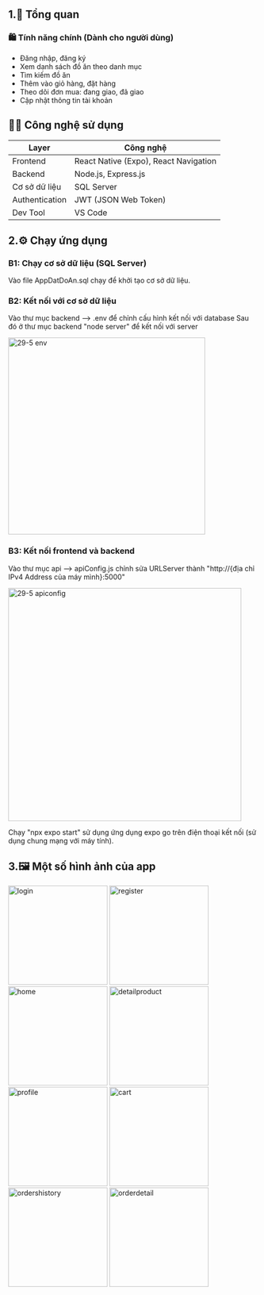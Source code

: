 ## 1.🚀 Tổng quan

### 🛍️ Tính năng chính (Dành cho người dùng)
- Đăng nhập, đăng ký
- Xem danh sách đồ ăn theo danh mục
- Tìm kiếm đồ ăn
- Thêm vào giỏ hàng, đặt hàng
- Theo dõi đơn mua: đang giao, đã giao
- Cập nhật thông tin tài khoản

## 🧑‍💻 Công nghệ sử dụng

| Layer         | Công nghệ                                  |
|---------------|--------------------------------------------|
| Frontend      | React Native (Expo), React Navigation      |
| Backend       | Node.js, Express.js                        |
| Cơ sở dữ liệu | SQL Server                                 |
| Authentication| JWT (JSON Web Token)                       |
| Dev Tool      | VS Code                                    |

## 2.⚙️ Chạy ứng dụng
### B1: Chạy cơ sở dữ liệu (SQL Server)
Vào file AppDatDoAn.sql chạy để khởi tạo cơ sở dữ liệu.

### B2: Kết nối với cơ sở dữ liệu 
Vào thư mục backend --> .env để chỉnh cấu hình kết nối với database
Sau đó ở thư mục backend "node server" để kết nối với server

<img width="397" alt="29-5 env" src="https://github.com/user-attachments/assets/bf85fbbf-193a-4f40-adfc-a3f61ec0d619" />

### B3: Kết nối frontend và backend
Vào thư mục api --> apiConfig.js chỉnh sửa URLServer thành "http://{địa chỉ IPv4 Address của máy mình}:5000"

<img width="470" alt="29-5 apiconfig" src="https://github.com/user-attachments/assets/b22539ef-f172-4f79-823f-7e8f79f458e0" />

Chạy "npx expo start" sử dụng ứng dụng expo go trên điện thoại kết nối (sử dụng chung mạng với máy tính).

## 3.🖼️ Một số hình ảnh của app
<img width="200" alt="login" src="https://github.com/user-attachments/assets/7e4b1102-36c1-4145-8830-264d9f2f2ae1" /> <img width="200" alt="register" src="https://github.com/user-attachments/assets/abc9e437-ebb1-472c-8fa1-87fae564d939" />
<img width="200" alt="home" src="https://github.com/user-attachments/assets/bd135c17-31a5-4949-b08b-727000498b0b" /> <img width="200" alt="detailproduct" src="https://github.com/user-attachments/assets/255df8ef-d409-4ef2-ac16-5ebd1785603f" />
<img width="200" alt="profile" src="https://github.com/user-attachments/assets/414a3ec5-6f1f-494d-a4e4-3b7b79a7fbab" /> <img width="200" alt="cart" src="https://github.com/user-attachments/assets/d461d60f-b87e-4593-8e76-16a8d82817ca" />
<img width="200" alt="ordershistory" src="https://github.com/user-attachments/assets/4883763f-26f0-4752-8a57-8f6ffe7765ed" /> <img width="200" alt="orderdetail" src="https://github.com/user-attachments/assets/1838809d-d127-493f-9f94-81f988c1c542" />





